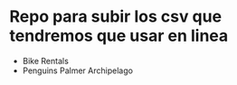 # Repo para subir los csv que tendremos que usar en linea
- Bike Rentals
- Penguins Palmer Archipelago
